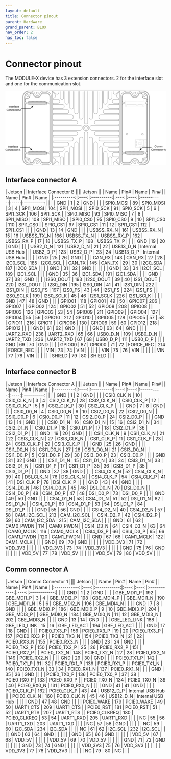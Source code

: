 ```yaml
---
layout: default
title: Connector pinout
parent: Hardware
grand_parent: BLOX
nav_order: 2
has_toc: false
---
```


# Connector pinout

The MODULE-X device has 3 extension connectors. 2 for the interface slot and one for the communication slot.

![](/assets/images/pages/module-x/ConnectorPinout.svg)

## Interface connector A

| Jetson    || Interface Connector B                     |||| Jetson           ||
| Name       | Pin# | Name       | Pin#       || Name       | Pin# | Name       |
|:----------:|:----:|:----------:|:----:|:----:|:----------:|:----:|:----------:|
|            |      | GND        | 1    | 2    | GND        |      |            |
| SPI0_MOSI  | 89   | SPI0_MOSI  | 3    | 4    | SPI1_MOSI  | 104  | SPI1_MOSI  |
| SPI0_SCK   | 91   | SPI0_SCK   | 5    | 6    | SPI1_SCK   | 106  | SPI1_SCK   |
| SPI0_MISO  | 93   | SPI0_MISO  | 7    | 8    | SPI1_MISO  | 108  | SPI1_MISO  |
| SPI0_CS0   | 95   | SPI0_CS0   | 9    | 10   | SPI1_CS0   | 110  | SPI1_CS0   |
| SPIO_CS1   | 97   | SPIO_CS1   | 11   | 12   | SPI1_CS1   | 112  | SPI1_CS1   |
|            |      | GND        | 13   | 14   | GND        |      |            |
| USBSS_RX_N | 161  | USBSS_RX_N | 15   | 16   | USBSS_TX_N | 166  | USBSS_TX_N |
| USBSS_RX_P | 162  | USBSS_RX_P | 17   | 18   | USBSS_TX_P | 168  | USBSS_TX_P |
|            |      | GND        | 19   | 20   | GND        |      |            |
| USB2_D_N   | 121  | USB2_D_N   | 21   | 22   | USB13_D_N  | Internal USB Hub ||
| USB2_D_P   | 123  | USB2_D_P   | 23   | 24   | USB13_D_P  | Internal USB Hub ||
|            |      | GND        | 25   | 26   | GND        |      |            |
| CAN_RX     | 143  | CAN_RX     | 27   | 28   | I2C0_SCL   | 185  | I2C0_SCL   |
| CAN_TX     | 145  | CAN_TX     | 29   | 30   | I2C0_SDA   | 187  | I2C0_SDA   |
|            |      | GND        | 31   | 32   | GND        |      |            |
|            |      | GND        | 33   | 34   | I2C1_SCL   | 189  | I2C1_SCL   |
|            |      | GND        | 35   | 36   | I2C1_SDA   | 191  | I2C1_SDA   |
|            |      | GND        | 37   | 38   | GND        |      |            |
| I2S0_DOUT  | 193  | I2S0_DOUT  | 39   | 40   | I2S1_DOUT  | 220  | I2S1_DOUT  |
| I2S0_DIN   | 195  | I2S0_DIN   | 41   | 41   | I2S1_DIN   | 222  | I2S1_DIN   |
| I2S0_FS    | 197  | I2S0_FS    | 43   | 44   | I2S1_FS    | 224  | I2S1_FS    |
| I2S0_SCLK  | 199  | I2S0_SCLK  | 45   | 46   | I2S1_SCLK  | 226  | I2S1_SCLK  |
|            |      | GND        | 47   | 48   | GND        |      |            |
| GPIO01     | 118  | GPIO01     | 49   | 50   | GPIO07     | 206  | GPIO07     |
| GPIO02     | 124  | GPIO02     | 51   | 52   | GPIO08     | 208  | GPIO08     |
| GPIO03     | 126  | GPIO03     | 53   | 54   | GPIO09     | 211  | GPIO09     |
| GPIO04     | 127  | GPIO04     | 55   | 56   | GPIO10     | 212  | GPIO10     |
| GPIO05     | 128  | GPIO05     | 57   | 58   | GPIO11     | 216  | GPIO11     |
| GPIO06     | 130  | GPIO06     | 59   | 60   | GPIO12     | 218  | GPIO12     |
|            |      | GND        | 61   | 62   | GND        |      |            |
|            |      | GND        | 63   | 64   | GND        |      |            |
| UART2_RXD  | 238  | UART2_RXD  | 65   | 66   | USB0_D_N   | 109  | USB0_D_N   |
| UART2_TXD  | 236  | UART2_TXD  | 67   | 68   | USB0_D_P   | 111  | USB0_D_P   |
|            |      | GND        | 69   | 70   | GND        |      |            |
| GPIO00     | 87   | GPIO00     | 71   | 72   | FORCE_REC  | 214  | FORCE_REC  |
|            |      | VIN        | 73   | 74   | VIN        |      |            |
|            |      | VIN        | 75   | 76   | VIN        |      |            |
|            |      | VIN        | 77   | 78   | VIN        |      |            |
|            |      | SHIELD     | 79   | 80   | SHIELD     |      |            |

## Interface connector B

| Jetson    || Interface Connector A                     |||| Jetson           ||
| Name       | Pin# | Name       | Pin#       || Name       | Pin# | Name       |
|:----------:|:----:|:----------:|:----:|:----:|:----------:|:----:|:----------:|
|            |      | GND        | 1    | 2    | GND        |      |            |
| CSI0_CLK_N | 10   | CSI0_CLK_N | 3    | 4    | CSI2_CLK_N | 28   | CSI2_CLK_N |
| CSI0_CLK_P | 12   | CSI0_CLK_P | 5    | 6    | CSI2_CLK_P | 30   | CSI2_CLK_P |
|            |      | GND        | 7    | 8    | GND        |      |            |
| CSI0_D0_N  | 4    | CSI0_D0_N  | 9    | 10   | CSI2_D0_N  | 22   | CSI2_D0_N  |
| CSI0_D0_P  | 6    | CSI0_D0_P  | 11   | 12   | CSI2_D0_P  | 24   | CSI2_D0_P  |
|            |      | GND        | 13   | 14   | GND        |      |            |
| CSI0_D1_N  | 16   | CSI0_D1_N  | 15   | 16   | CSI2_D1_N  | 34   | CSI2_D1_N  |
| CSI0_D1_P  | 18   | CSI0_D1_P  | 17   | 18   | CSI2_D1_P  | 36   | CSI2_D1_P  |
|            |      | GND        | 19   | 20   | GND        |      |            |
| CSI1_CLK_N | 9    | CSI1_CLK_N | 21   | 22   | CSI3_CLK_N | 27   | CSI3_CLK_N |
| CSI1_CLK_P | 11   | CSI1_CLK_P | 23   | 24   | CSI3_CLK_P | 29   | CSI3_CLK_P |
|            |      | GND        | 25   | 26   | GND        |      |            |
| CSI1_D0_N  | 3    | CSI1_D0_N  | 27   | 28   | CSI3_D0_N  | 21   | CSI3_D0_N  |
| CSI1_D0_P  | 5    | CSI1_D0_P  | 29   | 30   | CSI3_D0_P  | 23   | CSI3_D0_P  |
|            |      | GND        | 31   | 32   | GND        |      |            |
| CSI1_D1_N  | 15   | CSI1_D1_N  | 33   | 34   | CSI3_D1_N  | 33   | CSI3_D1_N  |
| CSI1_D1_P  | 17   | CSI1_D1_P  | 35   | 36   | CSI3_D1_P  | 35   | CSI3_D1_P  |
|            |      | GND        | 37   | 38   | GND        |      |            |
| CSI4_CLK_N | 52   | CSI4_CLK_N | 39   | 40   | DSI_CLK_N  | 76   | DSI_CLK_N  |
| CSI4_CLK_P | 54   | CSI4_CLK_P | 41   | 41   | DSI_CLK_P  | 78   | DSI_CLK_P  |
|            |      | GND        | 43   | 44   | GND        |      |            |
| CSI4_D0_N  | 46   | CSI4_D0_N  | 45   | 46   | DSI_D0_N   | 70   | DSI_D0_N   |
| CSI4_D0_P  | 48   | CSI4_D0_P  | 47   | 48   | DSI_D0_P   | 73   | DSI_D0_P   |
|            |      | GND        | 49   | 50   | GND        |      |            |
| CSI4_D1_N  | 58   | CSI4_D1_N  | 51   | 52   | DSI_D1_N   | 82   | DSI_D1_N   |
| CSI4_D1_P  | 60   | CSI4_D1_P  | 53   | 54   | DSI_D1_P   | 84   | DSI_D1_P   |
|            |      | GND        | 55   | 56   | GND        |      |            |
| CSI4_D2_N  | 40   | CSI4_D2_N  | 57   | 58   | CAM_I2C_SCL | 213 | CAM_I2C_SCL |
| CSI4_D2_P  | 42   | CSI4_D2_P  | 59   | 60   | CAM_I2C_SDA | 215 | CAM_I2C_SDA |
|            |      | GND        | 61   | 62   | CAM0_PWDN  | 114  | CAM0_PWDN  |
| CSI4_D3_N  | 64   | CSI4_D3_N  | 63   | 64   | CAM0_MCLK  | 116  | CAM0_MCLK  |
| CSI4_D3_P  | 66   | CSI4_D3_P  | 65   | 66   | CAM1_PWDN  | 120  | CAM1_PWDN  |
|            |      | GND        | 67   | 68   | CAM1_MCLK  | 122  | CAM1_MCLK  |
|            |      | GND        | 69   | 70   | GND        |      |            |
|            |      | VDD_3V3    | 71   | 72   | VDD_3V3    |      |            |
|            |      | VDD_3V3    | 73   | 74   | VDD_3V3    |      |            |
|            |      | GND        | 75   | 76   | GND        |      |            |
|            |      | VDD_5V     | 77   | 78   | VDD_5V     |      |            |
|            |      | VDD_5V     | 79   | 80   | VDD_5V     |      |            |

## Comm connector A

| Jetson      || Comm Connector 1                              |||| Jetson             ||
| Name         | Pin# | Name         | Pin#       || Name         | Pin# | Name         |
|:------------:|:----:|:------------:|:----:|:----:|:------------:|:----:|:------------:|
|              |      | GND          | 1    | 2    | GND          |      |              |
| GBE_MDI1_P   | 192  | GBE_MDI1_P   | 3    | 4    | GBE_MDI2_P   | 198  | GBE_MDI4_P   |
| GBE_MDI1_N   | 190  | GBE_MDI1_N   | 5    | 6    | GBE_MDI2_N   | 196  | GBE_MDI4_N   |
|              |      | GND          | 7    | 8    | GND          |      |              |
| GBE_MDI0_P   | 186  | GBE_MDI0_P   | 9    | 10   | GBE_MDI3_P   | 204  | GBE_MDI3_P   |
| GBE_MDI0_N   | 184  | GBE_MDI0_N   | 11   | 12   | GBE_MDI3_N   | 202  | GBE_MDI3_N   |
|              |      | GND          | 13   | 14   | GND          |      |              |
| GBE_LED_LINK | 188  | GBE_LED_LINK | 15   | 16   | GBE_LED_ACT  | 194  | GBE_LED_ACT  |
|              |      | GND          | 17   | 18   | GND          |      |              |
| PCIE0_TX3_P  | 156  | PCIE0_TX3_P  | 19   | 20   | PCIE0_RX3_P  | 157  | PCIE0_RX3_P  |
| PCIE0_TX3_N  | 154  | PCIE0_TX3_N  | 21   | 22   | PCIE0_RX3_N  | 155  | PCIE0_RX3_N  |
|              |      | GND          | 23   | 24   | GND          |      |              |
| PCIE0_TX2_P  | 150  | PCIE0_TX2_P  | 25   | 26   | PCIE0_RX2_P  | 151  | PCIE0_RX2_P  |
| PCIE0_TX2_N  | 148  | PCIE0_TX2_N  | 27   | 28   | PCIE0_RX2_N  | 149  | PCIE0_RX2_N  |
|              |      | GND          | 29   | 30   | GND          |      |              |
|  PCIE0_TX1_P | 142  | PCIE0_TX1_P  | 31   | 32   | PCIE0_RX1_P  | 139  | PCIE0_RX1_P  |
|  PCIE0_TX1_N | 140  | PCIE0_TX1_N  | 33   | 34   | PCIE0_RX1_N  | 137  | PCIE0_RX1_N  |
|              |      | GND          | 35   | 36   | GND          |      |              |
| PCIE0_TX0_P  | 136  | PCIE0_TX0_P  | 37   | 38   | PCIE0_RX0_P  | 133  | PCIE0_RX0_P  |
| PCIE0_TX0_N  | 134  | PCIE0_TX0_N  | 39   | 40   | PCIE0_RX0_N  | 131  | PCIE0_RX0_N  |
|              |      | GND          | 41   | 41   | GND          |      |              |
| PCIE0_CLK_P  | 162  | PCIE0_CLK_P  | 43   | 44   | USB12_D_P    | Internal USB Hub   ||
| PCIE0_CLK_N  | 160  | PCIE0_CLK_N  | 45   | 46   | USB12_D_N    | Internal USB Hub   ||
|              |      | GND          | 47   | 48   | GND          |      |              |
| PCIE0_WAKE   | 179  | PCIE0_WAKE   | 49   | 50   | UART1_CTS    | 209  | UART1_CTS    |
| PCIE0_RST    | 181  | PCIE0_RST    | 51   | 52   | UART1_RTS    | 207  | UART1_RTS    |
| PCIE0_CLKREQ | 180  | PCIE0_CLKREQ | 53   | 54   | UART1_RXD    | 205  | UART1_RXD    |
|              |      | NC           | 55   | 56   | UART1_TXD    | 203  | UART1_TXD    |
|              |      | NC           | 57   | 58   | GND          |      |              |
|              |      | NC           | 59   | 60   | I2C_SDA      | 234  | I2C_SDA      |
|              |      | NC           | 61   | 62   | I2C_SCL      | 232  | I2C_SCL      |
|              |      | GND          | 63   | 64   | GND          |      |              | 
|              |      | GND          | 65   | 66   | GND          |      |              |
|              |      | VDD_5V       | 67   | 68   | VDD_5V       |      |              |
|              |      | VDD_5V       | 69   | 70   | VDD_5V       |      |              |
|              |      | GND          | 71   | 72   | GND          |      |              |
|              |      | GND          | 73   | 74   | GND          |      |              |
|              |      | VDD_3V3      | 75   | 76   | VDD_3V3      |      |              |
|              |      | VDD_3V3      | 77   | 78   | VDD_3V3      |      |              |
|              |      | NC           | 79   | 80   | NC           |      |              |
